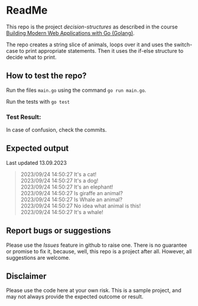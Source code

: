 # ReadMe
This repo is the project *decision-structures* as described in the course  [Building Modern Web Applications with Go (Golang)](https://udemy.com/course/building-modern-web-applications-with-go/). 

The repo creates a string slice of animals, loops over it and uses the switch-case to print appropriate statements. Then it uses the if-else structure to decide what to print.  

## How to test the repo?
Run the files `main.go` using the command 
`go run main.go`.   

Run the tests with 
`go test`

### Test Result:


In case of confusion, check the commits. 

## Expected output
Last updated 13.09.2023  
>2023/09/24 14:50:27 It's a cat!  
2023/09/24 14:50:27 It's a dog!  
2023/09/24 14:50:27 It's an elephant!  
2023/09/24 14:50:27 Is giraffe an animal?         
2023/09/24 14:50:27 Is Whale an animal?  
2023/09/24 14:50:27 No idea what animal is this!  
2023/09/24 14:50:27 It's a whale!  

## Report bugs or suggestions
Please use the *Issues* feature in github to raise one. There is no guarantee or promise to fix it, because, well, this repo is a project after all. However, all suggestions are welcome. 

## Disclaimer
Please use the code here at your own risk. This is a sample project, and may not always provide the expected outcome or result. 
